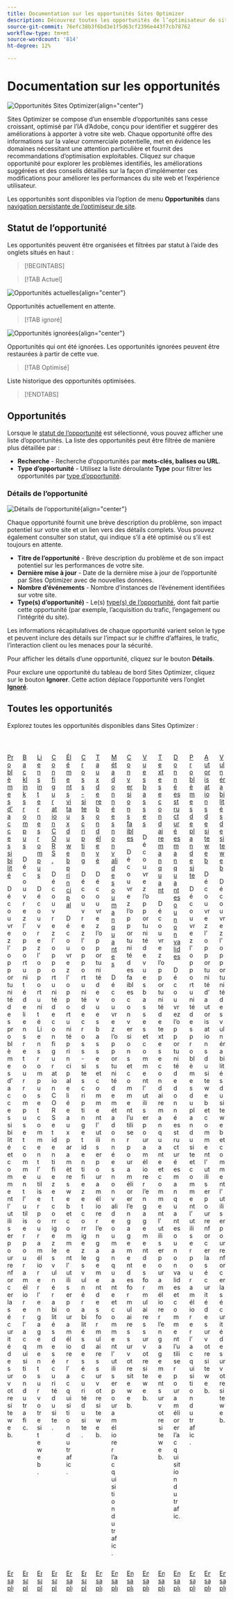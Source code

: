 ```yaml
---
title: Documentation sur les opportunités Sites Optimizer
description: Découvrez toutes les opportunités de l’optimisateur de site disponibles et comment les utiliser pour améliorer les performances de votre site.
source-git-commit: 76efc38b3f6bd3e1f5d63cf2396e443f7cb78762
workflow-type: tm+mt
source-wordcount: '814'
ht-degree: 12%

---
```



# Documentation sur les opportunités

![Opportunités Sites Optimizer](./assets/overview/hero.png){align="center"}


Sites Optimizer se compose d’un ensemble d’opportunités sans cesse croissant, optimisé par l’IA d’Adobe, conçu pour identifier et suggérer des améliorations à apporter à votre site web. Chaque opportunité offre des informations sur la valeur commerciale potentielle, met en évidence les domaines nécessitant une attention particulière et fournit des recommandations d’optimisation exploitables. Cliquez sur chaque opportunité pour explorer les problèmes identifiés, les améliorations suggérées et des conseils détaillés sur la façon d’implémenter ces modifications pour améliorer les performances du site web et l’expérience utilisateur.

Les opportunités sont disponibles via l’option de menu **Opportunités** dans [navigation persistante de l’optimiseur de site](/help/documentation/basics.md#navigation).

## Statut de l’opportunité

Les opportunités peuvent être organisées et filtrées par statut à l’aide des onglets situés en haut :

>[!BEGINTABS]

>[!TAB Actuel]

![Opportunités actuelles](./assets/overview/current.png){align="center"}

Opportunités actuellement en attente.

>[!TAB ignoré]

![Opportunités ignorées](./assets/overview/ignored.png){align="center"}

Opportunités qui ont été ignorées. Les opportunités ignorées peuvent être restaurées à partir de cette vue.

>[!TAB Optimisé]

Liste historique des opportunités optimisées.

>[!ENDTABS]

## Opportunités

Lorsque le [statut de l’opportunité](#opportunity-status) est sélectionné, vous pouvez afficher une liste d’opportunités. La liste des opportunités peut être filtrée de manière plus détaillée par :

* **Recherche** - Recherche d’opportunités par **mots-clés, balises ou URL**.
* **Type d’opportunité** - Utilisez la liste déroulante **Type** pour filtrer les opportunités par [type d’opportunité](/help/opportunity-types/overview.md).

### Détails de l’opportunité

![Détails de l’opportunité](/help/documentation/opportunities/assets/overview/opportunity-details.png){align="center"}

Chaque opportunité fournit une brève description du problème, son impact potentiel sur votre site et un lien vers des détails complets. Vous pouvez également consulter son statut, qui indique s’il a été optimisé ou s’il est toujours en attente.

* **Titre de l’opportunité** - Brève description du problème et de son impact potentiel sur les performances de votre site.
* **Dernière mise à jour** - Date de la dernière mise à jour de l’opportunité par Sites Optimizer avec de nouvelles données.
* **Nombre d’événements** - Nombre d’instances de l’événement identifiées sur votre site.
* **Type(s) d’opportunité)** - Le(s) [type(s) de l’opportunité](/help/opportunity-types/overview.md), dont fait partie cette opportunité (par exemple, l’acquisition du trafic, l’engagement ou l’intégrité du site).

Les informations récapitulatives de chaque opportunité varient selon le type et peuvent inclure des détails sur l’impact sur le chiffre d’affaires, le trafic, l’interaction client ou les menaces pour la sécurité.

Pour afficher les détails d’une opportunité, cliquez sur le bouton **Détails**.

Pour exclure une opportunité du tableau de bord Sites Optimizer, cliquez sur le bouton **Ignorer**.  Cette action déplace l’opportunité vers l’onglet [**Ignoré**](#opportunity-status).

## Toutes les opportunités

Explorez toutes les opportunités disponibles dans Sites Optimizer :

<!-- CARDS

* ./accessibility-issues.md
  {title=Accessibility issues}
  {image=../../assets/common/card-arrows.png} 
* ./broken-backlinks.md
  {title=Broken backlinks}
  {image=../../assets/common/card-arrows.png}
* ./broken-internal-links.md
  {title=Broken internal links}
  {image=../../assets/common/card-link.png}
* ./cors-configuration.md
  {title=CORS configuration}
  {image=../../assets/common/card-code.png}
* ./core-web-vitals.md
  {title=Core web vitals}
  {image=../../assets/common/card-performance.png}
* ./cross-site-scripting.md
  {title=Cross-site scripting}
  {image=../../assets/common/card-code.png}
* ./high-bounce-rate.md
  {title=High bounce rate}
  {image=../../assets/common/card-arrows.png}    
* ./invalid-or-missing-metadata.md
  {title=Invalid or missing metadata}
  {image=../../assets/common/card-code.png}
* ./low-conversions.md
  {title=Low conversions}
  {image=../../assets/common/card-bag.png}
* ./low-views.md
  {title=Low views}
  {image=../../assets/common/card-bag.png}   
* ./missing-alt-text.md
  {title=Missing alt text}
  {image=../../assets/common/card-arrows.png}
* ./missing-invalid-structured-data.md
  {title=Missing or invalid structured data}
  {image=../../assets/common/card-bag.png}
* ./sitemap-issues.md
  {title=Sitemap issues}
  {image=../../assets/common/card-relationship.png}
* ./website-permissions.md
  {title=Website permissions}
  {image=../../assets/common/card-people.png}
* ./website-vulnerabilities.md
  {title=Website vulnerabilities}
  {image=../../assets/common/card-puzzle.png}
  
--->
<!-- START CARDS HTML - DO NOT MODIFY BY HAND -->
<div class="columns">
    <div class="column is-half-tablet is-half-desktop is-one-third-widescreen" aria-label="Accessibility issues">
        <div class="card" style="height: 100%; display: flex; flex-direction: column; height: 100%;">
            <div class="card-image">
                <figure class="image x-is-16by9">
                    <a href="./accessibility-issues.md" title="Problèmes d’accessibilité" target="_blank" rel="referrer">
                        <img class="is-bordered-r-small" src="../../assets/common/card-arrows.png" alt="Problèmes d’accessibilité"
                             style="width: 100%; aspect-ratio: 16 / 9; object-fit: cover; overflow: hidden; display: block; margin: auto;">
                    </a>
                </figure>
            </div>
            <div class="card-content is-padded-small" style="display: flex; flex-direction: column; flex-grow: 1; justify-content: space-between;">
                <div class="top-card-content">
                    <p class="headline is-size-6 has-text-weight-bold">
                        <a href="./accessibility-issues.md" target="_blank" rel="referrer" title="Problèmes d’accessibilité">Problèmes d’accessibilité</a>
                    </p>
                    <p class="is-size-6">Découvrez l’opportunité des problèmes d’accessibilité et comment l’utiliser pour renforcer la sécurité de sur votre site web.</p>
                </div>
                <a href="./accessibility-issues.md" target="_blank" rel="referrer" class="spectrum-Button spectrum-Button--outline spectrum-Button--primary spectrum-Button--sizeM" style="align-self: flex-start; margin-top: 1rem;">
                    <span class="spectrum-Button-label has-no-wrap has-text-weight-bold">En savoir plus</span>
                </a>
            </div>
        </div>
    </div>
    <div class="column is-half-tablet is-half-desktop is-one-third-widescreen" aria-label="Broken backlinks">
        <div class="card" style="height: 100%; display: flex; flex-direction: column; height: 100%;">
            <div class="card-image">
                <figure class="image x-is-16by9">
                    <a href="./broken-backlinks.md" title="Backlinks rompus" target="_blank" rel="referrer">
                        <img class="is-bordered-r-small" src="../../assets/common/card-arrows.png" alt="Backlinks rompus"
                             style="width: 100%; aspect-ratio: 16 / 9; object-fit: cover; overflow: hidden; display: block; margin: auto;">
                    </a>
                </figure>
            </div>
            <div class="card-content is-padded-small" style="display: flex; flex-direction: column; flex-grow: 1; justify-content: space-between;">
                <div class="top-card-content">
                    <p class="headline is-size-6 has-text-weight-bold">
                        <a href="./broken-backlinks.md" target="_blank" rel="referrer" title="Backlinks rompus">Backlinks rompus</a>
                    </p>
                    <p class="is-size-6">Découvrez l’opportunité de liens retour rompus et comment l’utiliser pour améliorer l’acquisition du trafic.</p>
                </div>
                <a href="./broken-backlinks.md" target="_blank" rel="referrer" class="spectrum-Button spectrum-Button--outline spectrum-Button--primary spectrum-Button--sizeM" style="align-self: flex-start; margin-top: 1rem;">
                    <span class="spectrum-Button-label has-no-wrap has-text-weight-bold">En savoir plus</span>
                </a>
            </div>
        </div>
    </div>
    <div class="column is-half-tablet is-half-desktop is-one-third-widescreen" aria-label="Broken internal links">
        <div class="card" style="height: 100%; display: flex; flex-direction: column; height: 100%;">
            <div class="card-image">
                <figure class="image x-is-16by9">
                    <a href="./broken-internal-links.md" title="Liens internes rompus" target="_blank" rel="referrer">
                        <img class="is-bordered-r-small" src="../../assets/common/card-link.png" alt="Liens internes rompus"
                             style="width: 100%; aspect-ratio: 16 / 9; object-fit: cover; overflow: hidden; display: block; margin: auto;">
                    </a>
                </figure>
            </div>
            <div class="card-content is-padded-small" style="display: flex; flex-direction: column; flex-grow: 1; justify-content: space-between;">
                <div class="top-card-content">
                    <p class="headline is-size-6 has-text-weight-bold">
                        <a href="./broken-internal-links.md" target="_blank" rel="referrer" title="Liens internes rompus">Liens internes rompus</a>
                    </p>
                    <p class="is-size-6">Découvrez l’opportunité Liens rompus et comment l’utiliser pour améliorer l’engagement sur votre site web.</p>
                </div>
                <a href="./broken-internal-links.md" target="_blank" rel="referrer" class="spectrum-Button spectrum-Button--outline spectrum-Button--primary spectrum-Button--sizeM" style="align-self: flex-start; margin-top: 1rem;">
                    <span class="spectrum-Button-label has-no-wrap has-text-weight-bold">En savoir plus</span>
                </a>
            </div>
        </div>
    </div>
    <div class="column is-half-tablet is-half-desktop is-one-third-widescreen" aria-label="CORS configuration">
        <div class="card" style="height: 100%; display: flex; flex-direction: column; height: 100%;">
            <div class="card-image">
                <figure class="image x-is-16by9">
                    <a href="./cors-configuration.md" title="Configuration CORS." target="_blank" rel="referrer">
                        <img class="is-bordered-r-small" src="../../assets/common/card-code.png" alt="Configuration CORS."
                             style="width: 100%; aspect-ratio: 16 / 9; object-fit: cover; overflow: hidden; display: block; margin: auto;">
                    </a>
                </figure>
            </div>
            <div class="card-content is-padded-small" style="display: flex; flex-direction: column; flex-grow: 1; justify-content: space-between;">
                <div class="top-card-content">
                    <p class="headline is-size-6 has-text-weight-bold">
                        <a href="./cors-configuration.md" target="_blank" rel="referrer" title="Configuration CORS.">Configuration CORS.</a>
                    </p>
                    <p class="is-size-6">Découvrez l’opportunité de configuration CORS et identifiez et corrigez les vulnérabilités de sécurité du site.</p>
                </div>
                <a href="./cors-configuration.md" target="_blank" rel="referrer" class="spectrum-Button spectrum-Button--outline spectrum-Button--primary spectrum-Button--sizeM" style="align-self: flex-start; margin-top: 1rem;">
                    <span class="spectrum-Button-label has-no-wrap has-text-weight-bold">En savoir plus</span>
                </a>
            </div>
        </div>
    </div>
    <div class="column is-half-tablet is-half-desktop is-one-third-widescreen" aria-label="Core web vitals">
        <div class="card" style="height: 100%; display: flex; flex-direction: column; height: 100%;">
            <div class="card-image">
                <figure class="image x-is-16by9">
                    <a href="./core-web-vitals.md" title="Éléments vitaux du web principal" target="_blank" rel="referrer">
                        <img class="is-bordered-r-small" src="../../assets/common/card-performance.png" alt="Éléments vitaux du web principal"
                             style="width: 100%; aspect-ratio: 16 / 9; object-fit: cover; overflow: hidden; display: block; margin: auto;">
                    </a>
                </figure>
            </div>
            <div class="card-content is-padded-small" style="display: flex; flex-direction: column; flex-grow: 1; justify-content: space-between;">
                <div class="top-card-content">
                    <p class="headline is-size-6 has-text-weight-bold">
                        <a href="./core-web-vitals.md" target="_blank" rel="referrer" title="Éléments vitaux du web principal">Éléments vitaux du web principal</a>
                    </p>
                    <p class="is-size-6">Découvrez l’opportunité principale liée aux paramètres web et comment l’utiliser pour améliorer l’acquisition du trafic.</p>
                </div>
                <a href="./core-web-vitals.md" target="_blank" rel="referrer" class="spectrum-Button spectrum-Button--outline spectrum-Button--primary spectrum-Button--sizeM" style="align-self: flex-start; margin-top: 1rem;">
                    <span class="spectrum-Button-label has-no-wrap has-text-weight-bold">En savoir plus</span>
                </a>
            </div>
        </div>
    </div>
    <div class="column is-half-tablet is-half-desktop is-one-third-widescreen" aria-label="Cross-site scripting">
        <div class="card" style="height: 100%; display: flex; flex-direction: column; height: 100%;">
            <div class="card-image">
                <figure class="image x-is-16by9">
                    <a href="./cross-site-scripting.md" title="Cross-site scripting" target="_blank" rel="referrer">
                        <img class="is-bordered-r-small" src="../../assets/common/card-code.png" alt="Cross-site scripting"
                             style="width: 100%; aspect-ratio: 16 / 9; object-fit: cover; overflow: hidden; display: block; margin: auto;">
                    </a>
                </figure>
            </div>
            <div class="card-content is-padded-small" style="display: flex; flex-direction: column; flex-grow: 1; justify-content: space-between;">
                <div class="top-card-content">
                    <p class="headline is-size-6 has-text-weight-bold">
                        <a href="./cross-site-scripting.md" target="_blank" rel="referrer" title="Cross-site scripting"> Cross-site scripting </a>
                    </p>
                    <p class="is-size-6">Découvrez l’opportunité de cross-site scripting et identifiez et corrigez les vulnérabilités de sécurité du site.</p>
                </div>
                <a href="./cross-site-scripting.md" target="_blank" rel="referrer" class="spectrum-Button spectrum-Button--outline spectrum-Button--primary spectrum-Button--sizeM" style="align-self: flex-start; margin-top: 1rem;">
                    <span class="spectrum-Button-label has-no-wrap has-text-weight-bold">En savoir plus</span>
                </a>
            </div>
        </div>
    </div>
    <div class="column is-half-tablet is-half-desktop is-one-third-widescreen" aria-label="High bounce rate">
        <div class="card" style="height: 100%; display: flex; flex-direction: column; height: 100%;">
            <div class="card-image">
                <figure class="image x-is-16by9">
                    <a href="./high-bounce-rate.md" title="Taux de rebond élevé" target="_blank" rel="referrer">
                        <img class="is-bordered-r-small" src="../../assets/common/card-arrows.png" alt="Taux de rebond élevé"
                             style="width: 100%; aspect-ratio: 16 / 9; object-fit: cover; overflow: hidden; display: block; margin: auto;">
                    </a>
                </figure>
            </div>
            <div class="card-content is-padded-small" style="display: flex; flex-direction: column; flex-grow: 1; justify-content: space-between;">
                <div class="top-card-content">
                    <p class="headline is-size-6 has-text-weight-bold">
                        <a href="./high-bounce-rate.md" target="_blank" rel="referrer" title="Taux de rebond élevé"> Taux de rebond élevé </a>
                    </p>
                    <p class="is-size-6">Découvrez l’opportunité de vues basses et comment l’utiliser pour améliorer l’engagement des formulaires sur votre site web.</p>
                </div>
                <a href="./high-bounce-rate.md" target="_blank" rel="referrer" class="spectrum-Button spectrum-Button--outline spectrum-Button--primary spectrum-Button--sizeM" style="align-self: flex-start; margin-top: 1rem;">
                    <span class="spectrum-Button-label has-no-wrap has-text-weight-bold">En savoir plus</span>
                </a>
            </div>
        </div>
    </div>
    <div class="column is-half-tablet is-half-desktop is-one-third-widescreen" aria-label="Invalid or missing metadata">
        <div class="card" style="height: 100%; display: flex; flex-direction: column; height: 100%;">
            <div class="card-image">
                <figure class="image x-is-16by9">
                    <a href="./invalid-or-missing-metadata.md" title="Métadonnées non valides ou manquantes" target="_blank" rel="referrer">
                        <img class="is-bordered-r-small" src="../../assets/common/card-code.png" alt="Métadonnées non valides ou manquantes"
                             style="width: 100%; aspect-ratio: 16 / 9; object-fit: cover; overflow: hidden; display: block; margin: auto;">
                    </a>
                </figure>
            </div>
            <div class="card-content is-padded-small" style="display: flex; flex-direction: column; flex-grow: 1; justify-content: space-between;">
                <div class="top-card-content">
                    <p class="headline is-size-6 has-text-weight-bold">
                        <a href="./invalid-or-missing-metadata.md" target="_blank" rel="referrer" title="Métadonnées non valides ou manquantes">Métadonnées non valides ou manquantes</a>
                    </p>
                    <p class="is-size-6">Découvrez l’opportunité de métadonnées non valide ou manquante et comment l’utiliser pour améliorer l’acquisition du trafic.</p>
                </div>
                <a href="./invalid-or-missing-metadata.md" target="_blank" rel="referrer" class="spectrum-Button spectrum-Button--outline spectrum-Button--primary spectrum-Button--sizeM" style="align-self: flex-start; margin-top: 1rem;">
                    <span class="spectrum-Button-label has-no-wrap has-text-weight-bold">En savoir plus</span>
                </a>
            </div>
        </div>
    </div>
    <div class="column is-half-tablet is-half-desktop is-one-third-widescreen" aria-label="Low conversions">
        <div class="card" style="height: 100%; display: flex; flex-direction: column; height: 100%;">
            <div class="card-image">
                <figure class="image x-is-16by9">
                    <a href="./low-conversions.md" title="Conversions faibles" target="_blank" rel="referrer">
                        <img class="is-bordered-r-small" src="../../assets/common/card-bag.png" alt="Conversions faibles"
                             style="width: 100%; aspect-ratio: 16 / 9; object-fit: cover; overflow: hidden; display: block; margin: auto;">
                    </a>
                </figure>
            </div>
            <div class="card-content is-padded-small" style="display: flex; flex-direction: column; flex-grow: 1; justify-content: space-between;">
                <div class="top-card-content">
                    <p class="headline is-size-6 has-text-weight-bold">
                        <a href="./low-conversions.md" target="_blank" rel="referrer" title="Conversions faibles">Conversions faibles</a>
                    </p>
                    <p class="is-size-6">Découvrez l’opportunité des faibles conversions et comment l’utiliser pour améliorer l’engagement des formulaires sur votre site web.</p>
                </div>
                <a href="./low-conversions.md" target="_blank" rel="referrer" class="spectrum-Button spectrum-Button--outline spectrum-Button--primary spectrum-Button--sizeM" style="align-self: flex-start; margin-top: 1rem;">
                    <span class="spectrum-Button-label has-no-wrap has-text-weight-bold">En savoir plus</span>
                </a>
            </div>
        </div>
    </div>
    <div class="column is-half-tablet is-half-desktop is-one-third-widescreen" aria-label="Low views">
        <div class="card" style="height: 100%; display: flex; flex-direction: column; height: 100%;">
            <div class="card-image">
                <figure class="image x-is-16by9">
                    <a href="./low-views.md" title="Vues basses" target="_blank" rel="referrer">
                        <img class="is-bordered-r-small" src="../../assets/common/card-bag.png" alt="Vues basses"
                             style="width: 100%; aspect-ratio: 16 / 9; object-fit: cover; overflow: hidden; display: block; margin: auto;">
                    </a>
                </figure>
            </div>
            <div class="card-content is-padded-small" style="display: flex; flex-direction: column; flex-grow: 1; justify-content: space-between;">
                <div class="top-card-content">
                    <p class="headline is-size-6 has-text-weight-bold">
                        <a href="./low-views.md" target="_blank" rel="referrer" title="Vues basses">Vues basses</a>
                    </p>
                    <p class="is-size-6">Découvrez l’opportunité de vues basses et comment l’utiliser pour améliorer l’engagement des formulaires sur votre site web.</p>
                </div>
                <a href="./low-views.md" target="_blank" rel="referrer" class="spectrum-Button spectrum-Button--outline spectrum-Button--primary spectrum-Button--sizeM" style="align-self: flex-start; margin-top: 1rem;">
                    <span class="spectrum-Button-label has-no-wrap has-text-weight-bold">En savoir plus</span>
                </a>
            </div>
        </div>
    </div>
    <div class="column is-half-tablet is-half-desktop is-one-third-widescreen" aria-label="Missing alt text">
        <div class="card" style="height: 100%; display: flex; flex-direction: column; height: 100%;">
            <div class="card-image">
                <figure class="image x-is-16by9">
                    <a href="./missing-alt-text.md" title="Texte secondaire manquant" target="_blank" rel="referrer">
                        <img class="is-bordered-r-small" src="../../assets/common/card-arrows.png" alt="Texte secondaire manquant"
                             style="width: 100%; aspect-ratio: 16 / 9; object-fit: cover; overflow: hidden; display: block; margin: auto;">
                    </a>
                </figure>
            </div>
            <div class="card-content is-padded-small" style="display: flex; flex-direction: column; flex-grow: 1; justify-content: space-between;">
                <div class="top-card-content">
                    <p class="headline is-size-6 has-text-weight-bold">
                        <a href="./missing-alt-text.md" target="_blank" rel="referrer" title="Texte secondaire manquant">Texte secondaire manquant</a>
                    </p>
                    <p class="is-size-6">Découvrez l’opportunité de texte secondaire manquante et comment l’utiliser pour améliorer l’engagement sur votre site web.</p>
                </div>
                <a href="./missing-alt-text.md" target="_blank" rel="referrer" class="spectrum-Button spectrum-Button--outline spectrum-Button--primary spectrum-Button--sizeM" style="align-self: flex-start; margin-top: 1rem;">
                    <span class="spectrum-Button-label has-no-wrap has-text-weight-bold">En savoir plus</span>
                </a>
            </div>
        </div>
    </div>
    <div class="column is-half-tablet is-half-desktop is-one-third-widescreen" aria-label="Missing or invalid structured data">
        <div class="card" style="height: 100%; display: flex; flex-direction: column; height: 100%;">
            <div class="card-image">
                <figure class="image x-is-16by9">
                    <a href="./missing-invalid-structured-data.md" title="Données structurées manquantes ou non valides" target="_blank" rel="referrer">
                        <img class="is-bordered-r-small" src="../../assets/common/card-bag.png" alt="Données structurées manquantes ou non valides"
                             style="width: 100%; aspect-ratio: 16 / 9; object-fit: cover; overflow: hidden; display: block; margin: auto;">
                    </a>
                </figure>
            </div>
            <div class="card-content is-padded-small" style="display: flex; flex-direction: column; flex-grow: 1; justify-content: space-between;">
                <div class="top-card-content">
                    <p class="headline is-size-6 has-text-weight-bold">
                        <a href="./missing-invalid-structured-data.md" target="_blank" rel="referrer" title="Données structurées manquantes ou non valides">Données structurées manquantes ou non valides</a>
                    </p>
                    <p class="is-size-6">Découvrez l’opportunité de données structurées manquantes ou non valides et comment l’utiliser pour améliorer l’acquisition du trafic.</p>
                </div>
                <a href="./missing-invalid-structured-data.md" target="_blank" rel="referrer" class="spectrum-Button spectrum-Button--outline spectrum-Button--primary spectrum-Button--sizeM" style="align-self: flex-start; margin-top: 1rem;">
                    <span class="spectrum-Button-label has-no-wrap has-text-weight-bold">En savoir plus</span>
                </a>
            </div>
        </div>
    </div>
    <div class="column is-half-tablet is-half-desktop is-one-third-widescreen" aria-label="Sitemap issues">
        <div class="card" style="height: 100%; display: flex; flex-direction: column; height: 100%;">
            <div class="card-image">
                <figure class="image x-is-16by9">
                    <a href="./sitemap-issues.md" title="Problèmes de plan de site" target="_blank" rel="referrer">
                        <img class="is-bordered-r-small" src="../../assets/common/card-relationship.png" alt="Problèmes de plan de site"
                             style="width: 100%; aspect-ratio: 16 / 9; object-fit: cover; overflow: hidden; display: block; margin: auto;">
                    </a>
                </figure>
            </div>
            <div class="card-content is-padded-small" style="display: flex; flex-direction: column; flex-grow: 1; justify-content: space-between;">
                <div class="top-card-content">
                    <p class="headline is-size-6 has-text-weight-bold">
                        <a href="./sitemap-issues.md" target="_blank" rel="referrer" title="Problèmes de plan de site">Problèmes de plan de site</a>
                    </p>
                    <p class="is-size-6">Découvrez l’opportunité des problèmes du plan du site et comment l’utiliser pour améliorer l’acquisition du trafic.</p>
                </div>
                <a href="./sitemap-issues.md" target="_blank" rel="referrer" class="spectrum-Button spectrum-Button--outline spectrum-Button--primary spectrum-Button--sizeM" style="align-self: flex-start; margin-top: 1rem;">
                    <span class="spectrum-Button-label has-no-wrap has-text-weight-bold">En savoir plus</span>
                </a>
            </div>
        </div>
    </div>
    <div class="column is-half-tablet is-half-desktop is-one-third-widescreen" aria-label="Website permissions">
        <div class="card" style="height: 100%; display: flex; flex-direction: column; height: 100%;">
            <div class="card-image">
                <figure class="image x-is-16by9">
                    <a href="./website-permissions.md" title="Autorisations de site web" target="_blank" rel="referrer">
                        <img class="is-bordered-r-small" src="../../assets/common/card-people.png" alt="Autorisations de site web"
                             style="width: 100%; aspect-ratio: 16 / 9; object-fit: cover; overflow: hidden; display: block; margin: auto;">
                    </a>
                </figure>
            </div>
            <div class="card-content is-padded-small" style="display: flex; flex-direction: column; flex-grow: 1; justify-content: space-between;">
                <div class="top-card-content">
                    <p class="headline is-size-6 has-text-weight-bold">
                        <a href="./website-permissions.md" target="_blank" rel="referrer" title="Autorisations de site web">Autorisations de site web</a>
                    </p>
                    <p class="is-size-6">Découvrez l’opportunité d’autorisations du site web et comment l’utiliser pour renforcer la sécurité de sur votre site web.</p>
                </div>
                <a href="./website-permissions.md" target="_blank" rel="referrer" class="spectrum-Button spectrum-Button--outline spectrum-Button--primary spectrum-Button--sizeM" style="align-self: flex-start; margin-top: 1rem;">
                    <span class="spectrum-Button-label has-no-wrap has-text-weight-bold">En savoir plus</span>
                </a>
            </div>
        </div>
    </div>
    <div class="column is-half-tablet is-half-desktop is-one-third-widescreen" aria-label="Website vulnerabilities">
        <div class="card" style="height: 100%; display: flex; flex-direction: column; height: 100%;">
            <div class="card-image">
                <figure class="image x-is-16by9">
                    <a href="./website-vulnerabilities.md" title="Vulnérabilités du site web" target="_blank" rel="referrer">
                        <img class="is-bordered-r-small" src="../../assets/common/card-puzzle.png" alt="Vulnérabilités du site web"
                             style="width: 100%; aspect-ratio: 16 / 9; object-fit: cover; overflow: hidden; display: block; margin: auto;">
                    </a>
                </figure>
            </div>
            <div class="card-content is-padded-small" style="display: flex; flex-direction: column; flex-grow: 1; justify-content: space-between;">
                <div class="top-card-content">
                    <p class="headline is-size-6 has-text-weight-bold">
                        <a href="./website-vulnerabilities.md" target="_blank" rel="referrer" title="Vulnérabilités du site web">Vulnérabilités de site web</a>
                    </p>
                    <p class="is-size-6">Découvrez l’opportunité des vulnérabilités du site web et comment l’utiliser pour renforcer la sécurité de sur votre site web.</p>
                </div>
                <a href="./website-vulnerabilities.md" target="_blank" rel="referrer" class="spectrum-Button spectrum-Button--outline spectrum-Button--primary spectrum-Button--sizeM" style="align-self: flex-start; margin-top: 1rem;">
                    <span class="spectrum-Button-label has-no-wrap has-text-weight-bold">En savoir plus</span>
                </a>
            </div>
        </div>
    </div>
</div>
<!-- END CARDS HTML - DO NOT MODIFY BY HAND -->


